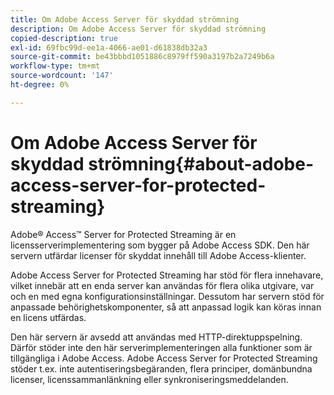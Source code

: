 ```yaml
---
title: Om Adobe Access Server för skyddad strömning
description: Om Adobe Access Server för skyddad strömning
copied-description: true
exl-id: 69fbc99d-ee1a-4066-ae01-d61838db32a3
source-git-commit: be43bbbd1051886c8979ff590a3197b2a7249b6a
workflow-type: tm+mt
source-wordcount: '147'
ht-degree: 0%

---
```


# Om Adobe Access Server för skyddad strömning{#about-adobe-access-server-for-protected-streaming}

Adobe® Access™ Server for Protected Streaming är en licensserverimplementering som bygger på Adobe Access SDK. Den här servern utfärdar licenser för skyddat innehåll till Adobe Access-klienter.

Adobe Access Server for Protected Streaming har stöd för flera innehavare, vilket innebär att en enda server kan användas för flera olika utgivare, var och en med egna konfigurationsinställningar. Dessutom har servern stöd för anpassade behörighetskomponenter, så att anpassad logik kan köras innan en licens utfärdas.

Den här servern är avsedd att användas med HTTP-direktuppspelning. Därför stöder inte den här serverimplementeringen alla funktioner som är tillgängliga i Adobe Access. Adobe Access Server for Protected Streaming stöder t.ex. inte autentiseringsbegäranden, flera principer, domänbundna licenser, licenssammanlänkning eller synkroniseringsmeddelanden.
